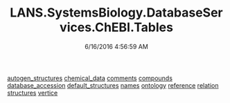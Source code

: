 ﻿---
title: LANS.SystemsBiology.DatabaseServices.ChEBI.Tables
date: 6/16/2016 4:56:59 AM
---

[autogen_structures](T-LANS.SystemsBiology.DatabaseServices.ChEBI.Tables.autogen_structures.html)
[chemical_data](T-LANS.SystemsBiology.DatabaseServices.ChEBI.Tables.chemical_data.html)
[comments](T-LANS.SystemsBiology.DatabaseServices.ChEBI.Tables.comments.html)
[compounds](T-LANS.SystemsBiology.DatabaseServices.ChEBI.Tables.compounds.html)
[database_accession](T-LANS.SystemsBiology.DatabaseServices.ChEBI.Tables.database_accession.html)
[default_structures](T-LANS.SystemsBiology.DatabaseServices.ChEBI.Tables.default_structures.html)
[names](T-LANS.SystemsBiology.DatabaseServices.ChEBI.Tables.names.html)
[ontology](T-LANS.SystemsBiology.DatabaseServices.ChEBI.Tables.ontology.html)
[reference](T-LANS.SystemsBiology.DatabaseServices.ChEBI.Tables.reference.html)
[relation](T-LANS.SystemsBiology.DatabaseServices.ChEBI.Tables.relation.html)
[structures](T-LANS.SystemsBiology.DatabaseServices.ChEBI.Tables.structures.html)
[vertice](T-LANS.SystemsBiology.DatabaseServices.ChEBI.Tables.vertice.html)
